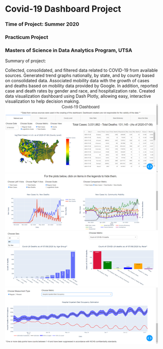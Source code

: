 # Covid-19 Dashboard Project
### Time of Project: Summer 2020
### Practicum Project
### Masters of Science in Data Analytics Program, UTSA

Summary of project:

Collected, consolidated, and filtered data related to COVID-19 from available sources.
Generated trend graphs nationally, by state, and by county based on consolidated data. Associated mobility data with the growth of cases and deaths based on mobility data provided by Google. In addition, reported case and death rates by gender and race, and hospitalization rate.
Created data visualization dashboard using Dash Plotly, allowing easy, interactive visualization to help decision making.
![ScreenShot1](https://github.com/iscarff123/Covid19Project/blob/master/Covid-19%20Dashboard%20Pic1.png)
![ScreenShot2](https://github.com/iscarff123/Covid19Project/blob/master/Covid-19%20Dashboard%20Pic2.png)
![ScreenShot3](https://github.com/iscarff123/Covid19Project/blob/master/Covid-19%20Dashboard%20Pic3.png)
![ScreenShot4](https://github.com/iscarff123/Covid19Project/blob/master/Covid-19%20Dashboard%20Pic4.png)
